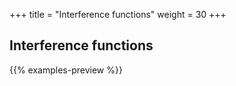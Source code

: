 +++
title = "Interference functions"
weight = 30
+++

## Interference functions

{{% examples-preview %}}
